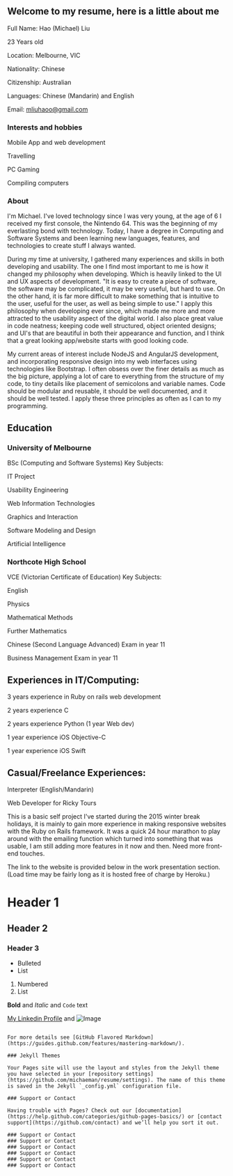 ## Welcome to my resume, here is a little about me

Full Name: Hao (Michael) Liu

23 Years old

Location: Melbourne, VIC

Nationality: Chinese

Citizenship: Australian

Languages: Chinese (Mandarin) and English

Email: mliuhaoo@gmail.com


### Interests and hobbies

Mobile App and web development

Travelling

PC Gaming

Compiling computers


### About
I'm Michael. I've loved technology since I was very young, at the age of 6 I received my first console, the Nintendo 64. This was the beginning of my everlasting bond with technology. 
Today, I have a degree in Computing and Software Systems and been learning new languages, features, and technologies to create stuff I always wanted. 

During my time at university, I gathered many experiences and skills in both developing and usability. The one I find most important to me is how it changed my philosophy when developing. Which is heavily linked to the UI and UX aspects of development. "It is easy to create a piece of software, the software may be complicated, it may be very useful, but hard to use. On the other hand, it is far more difficult to make something that is intuitive to the user, useful for the user, as well as being simple to use." I apply this philosophy when developing ever since, which made me more and more attracted to the usability aspect of the digital world. I also place great value in code neatness; keeping code well structured, object oriented designs; and UI's that are beautiful in both their appearance and function, and I think that a great looking app/website starts with good looking code. 

My current areas of interest include NodeJS and AngularJS development, and incorporating responsive design into my web interfaces using technologies like Bootstrap. I often obsess over the finer details as much as the big picture, applying a lot of care to everything from the structure of my code, to tiny details like placement of semicolons and variable names. Code should be modular and reusable, it should be well documented, and it should be well tested. I apply these three principles as often as I can to my programming. 

## Education

### University of Melbourne


BSc (Computing and Software Systems) Key Subjects:

IT Project

Usability Engineering

Web Information Technologies

Graphics and Interaction

Software Modeling and Design

Artificial Intelligence


### Northcote High School

VCE (Victorian Certificate of Education) Key Subjects: 

English

Physics

Mathematical Methods

Further Mathematics

Chinese (Second Language Advanced) Exam in year 11

Business Management Exam in year 11



## Experiences in IT/Computing:
3 years experience in Ruby on rails web development

2 years experience C

2 years experience Python (1 year Web dev)

1 year experience iOS Objective-C

1 year experience iOS Swift



## Casual/Freelance Experiences:

Interpreter (English/Mandarin)

Web Developer for Ricky Tours

This is a basic self project I've started during the 2015 winter break holidays, it is mainly to gain more experience in making responsive websites with the Ruby on Rails framework. It was a quick 24 hour marathon to play around with the emailing function which turned into something that was usable, I am still adding more features in it now and then. Need more front-end touches. 

The link to the website is provided below in the work presentation section. (Load time may be fairly long as it is hosted free of charge by Heroku.)

# Header 1
## Header 2
### Header 3

- Bulleted
- List

1. Numbered
2. List

**Bold** and _Italic_ and `Code` text

[My Linkedin Profile](https://www.linkedin.com/in/haomichaelliu/) and ![Image](https://www.linkedin.com/in/haomichaelliu/)
```

For more details see [GitHub Flavored Markdown](https://guides.github.com/features/mastering-markdown/).

### Jekyll Themes

Your Pages site will use the layout and styles from the Jekyll theme you have selected in your [repository settings](https://github.com/michaeman/resume/settings). The name of this theme is saved in the Jekyll `_config.yml` configuration file.

### Support or Contact

Having trouble with Pages? Check out our [documentation](https://help.github.com/categories/github-pages-basics/) or [contact support](https://github.com/contact) and we’ll help you sort it out.

### Support or Contact
### Support or Contact
### Support or Contact
### Support or Contact
### Support or Contact
### Support or Contact

